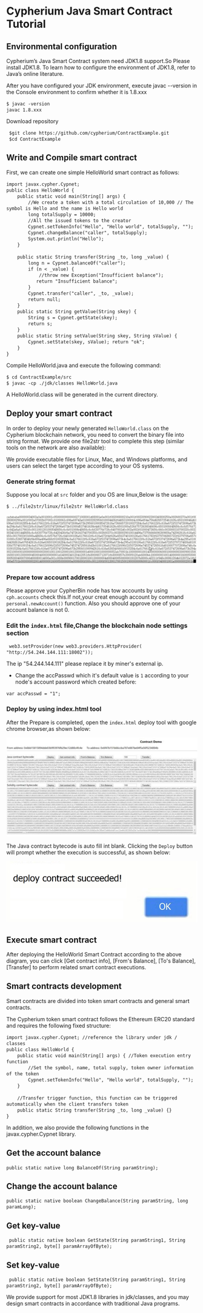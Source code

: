 # Cypherium Java Smart Contract Tutorial

## Environmental configuration

Cypherium’s Java Smart Contract system need JDK1.8 support.So Please install JDK1.8. To learn how to configure the environment of JDK1.8, refer to Java’s online literature.

After you have configured your JDK environment, execute javac --version in the Console environment to confirm whether it is 1.8.xxx

```
$​ javac -version 
javac 1.8.xxx
```
Download repository

 ```
  $​git clone https://github.com/cypherium/ContractExample.git
  $​cd ContractExample
 ```

## Write and Compile smart contract

First, we can create one simple HelloWorld smart contract as follows:

```
import​ javax.cypher.Cypnet; 
public​ class HelloWorld {
    public​ ​static​ ​void​ main(​String​[] args) {
        //We create a token with a total circulation of 10,000 // The symbol is Hello and the name is Hello world 
        long​ totalSupply = ​10000​;
        //All the issued tokens to the creator
        Cypnet.setTokenInfo(​"Hello"​, ​"Hello world"​, totalSupply, ​""​); 
        Cypnet.changeBalance(​"caller"​, totalSupply);
        System.out.​println​(​"Hello"​); 
    }

    public​ ​static​ ​String​ ​transfer​(​String​ _to, ​long​ _value) { 
        long​ n = Cypnet.balanceOf(​"caller"​);
        if​ (n < _value) {
            //throw new Exception("Insufficient balance");
        ​   return​ ​"Insufficient balance"​;
        }
        Cypnet.​transfer​(​"caller"​, _to, _value);
        return​ null;
    }
    public​ ​static​ ​String​ getValue(​String​ skey) {
        String​ s = Cypnet.getState(skey);
        return​ s;
    }
    public​ ​static​ ​String​ setValue(​String​ skey, ​String​ sValue) {
        Cypnet.setState(skey, sValue); return​ ​"ok"​;
    }
}    
```

Compile HelloWorld.java and execute the following command:

```
$ cd ContractExample/src
$​ javac -cp ./jdk/classes HelloWorld.java
```

A HelloWorld.class will be generated in the current directory.

## Deploy your smart contract

In order to deploy your newly generated `HelloWorld.class` on the Cypherium blockchain network, you need to convert the binary file into string format. We provide one file2str tool to complete this step (similar tools on the network are also available):

We provide executable files for Linux, Mac, and Windows platforms, and users can select the target type according to your OS systems.

### Generate string format
Suppose you local at `src` folder and you OS are linux,Below is the usage:

```
$​ ../file2str/linux/file2str HelloWorld.class
```

![](./smart_contract_tuto1.png)

### Prepare tow account address
Please approve your CypherBin node has tow accounts by using `cph.accounts` check this.If not,your creat enough account by command `personal.newAccount()` function.
Also you should approve one of your account balance is not 0.

### Edit the `index.html` file,Change the blockchain node settings section
```
 web3.setProvider(​new web3​.providers.HttpProvider(​"http://54.244.144.111:18002"​));
```
The ip "54.244.144.111" please replace it by miner's external ip.
*  Change the accPasswd which it's default value is `1` according to your node's account password which created before:
 ```
 var accPasswd = "1";
 ```
### Deploy by using index.html tool
After the Prepare is completed, open the `index.html` deploy tool with google chrome browser,as shown below:

![](./smart_contract_tuto2.png)

The Java contract bytecode is auto fill int blank. Clicking the `Deploy` button will prompt whether the execution is successful, as shown below:

![](./smart_contract_tuto3.jpeg)


## Execute smart contract

After deploying the HelloWorld Smart Contract according to the above diagram, you can click [Get contract info], [From's Balance], [To's Balance], [Transfer] to perform related smart contract executions.

## Smart contracts​ ​development

Smart contracts are divided into token smart contracts and general smart contracts.

The Cypherium token smart contract follows the Ethereum ERC20 standard and requires the following fixed structure:

```
import​ javax.cypher.Cypnet; ​//reference the library under jdk / classes 
public​ ​class​ ​HelloWorld​ {
    ​public​ ​static​ ​void​ ​main​(String[] args) { ​//Token execution entry function 
        ​//Set the symbol, name, total supply, token owner information of the token
        Cypnet.setTokenInfo(​"Hello"​, ​"Hello world"​, totalSupply, ​""​); 
    }

    ​//Transfer trigger function, this function can be triggered automatically when the client transfers token
    ​public​ ​static​ String ​transfer​(String _to, ​long​ _value) {} 
}
```

In addition, we also provide the following functions in the javax.cypher.Cypnet library.

## Get the account balance
```
public​ ​static​ ​native​ ​long​ ​BalanceOf​(String paramString);
```

## Change the account balance
```
public​ ​static​ ​native​ ​boolean​ ​ChangeBalance​(String paramString, ​long​ paramLong);
```

## Get key-value
```
 public​ ​static​ ​native​ ​boolean​ GetState(​String​ paramString1, ​String​ paramString2, byte​[] paramArrayOfByte);
```

## Set key-value
```
 public​ ​static​ ​native​ ​boolean​ SetState(​String​ paramString1, ​String​ paramString2, byte​[] paramArrayOfByte);
```

We provide support for most JDK1.8 libraries in jdk/classes, and you may design smart contracts in accordance with traditional Java programs.


